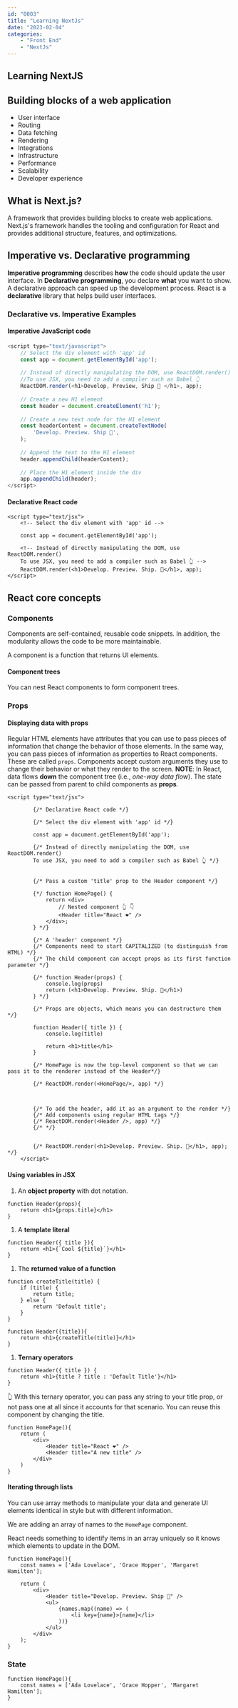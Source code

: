 ```yaml
---
id: "0003"
title: "Learning NextJs"
date: "2023-02-04"
categories: 
    - "Front End"
    - "NextJs"
---
```


## Learning NextJS

## Building blocks of a web application

- User interface
- Routing
- Data fetching
- Rendering
- Integrations
- Infrastructure
- Performance
- Scalability
- Developer experience

## What is Next.js?

A framework that provides building blocks to create web applications. Next.js's framework handles the tooling and configuration for React and provides additional structure, features, and optimizations.

## Imperative vs. Declarative programming

**Imperative programming** describes **how** the code should update the user interface.
In **Declarative programming**, you declare **what** you want to show. A declarative approach can speed up the development process.
React is a **declarative** library that helps build user interfaces.

### Declarative vs. Imperative Examples

#### Imperative JavaScript code

```JavaScript
<script type="text/javascript">    
    // Select the div element with 'app' id
    const app = document.getElementById('app');
    
    // Instead of directly manipulating the DOM, use ReactDOM.render()
    //To use JSX, you need to add a compiler such as Babel 👆
    ReactDOM.render(<h1>Develop, Preview, Ship 🚀 </h1>, app);
    
    // Create a new H1 element
    const header = document.createElement('h1');
    
    // Create a new text node for the H1 element
    const headerContent = document.createTextNode(
        'Develop. Preview. Ship 🚀',
    );
    
    // Append the text to the H1 element
    header.appendChild(headerContent);
    
    // Place the H1 element inside the div
    app.appendChild(header);
</script>
```

#### Declarative React code

```JSX
<script type="text/jsx">
    <!-- Select the div element with 'app' id -->
    
    const app = document.getElementById('app');
    
    <!-- Instead of directly manipulating the DOM, use ReactDOM.render()
    To use JSX, you need to add a compiler such as Babel 👆 -->
    ReactDOM.render(<h1>Develop. Preview. Ship. 🚀</h1>, app);
</script>
```

## React core concepts

### Components

Components are self-contained, reusable code snippets. In addition, the modularity allows the code to be more maintainable.

A component is a function that returns UI elements.

#### Component trees

You can nest React components to form component trees.

### Props

#### Displaying data with props

Regular HTML elements have attributes that you can use to pass pieces of information that change the behavior of those elements.
In the same way, you can pass pieces of information as properties to React components. These are called `props`. Components accept custom arguments they use to change their behavior or what they render to the screen.
**NOTE**: In React, data flows **down** the component tree (i.e., *one-way data flow*). The state can be passed from parent to child components as **props**.

```JSX
<script type="text/jsx">

        {/* Declarative React code */}

        {/* Select the div element with 'app' id */}
        
        const app = document.getElementById('app');
        
        {/* Instead of directly manipulating the DOM, use ReactDOM.render()
        To use JSX, you need to add a compiler such as Babel 👆 */}

        
        {/* Pass a custom 'title' prop to the Header component */}
        
        {*/ function HomePage() {
            return <div>
                // Nested component 👆 👇
                <Header title="React ❤️" />
            </div>;
        } */}
        
        {/* A 'header' component */}
        {/* Components need to start CAPITALIZED (to distinguish from HTML) */}
        {/* The child component can accept props as its first function parameter */}
        
        {/* function Header(props) {
            console.log(props) 
            return (<h1>Develop. Preview. Ship. 🚀</h1>)
        } */}

        {/* Props are objects, which means you can destructure them */}
        
        function Header({ title }) {
            console.log(title)
            
            return <h1>title</h1>
        }
        
        {/* HomePage is now the top-level component so that we can pass it to the renderer instead of the Header*/}
        
        {/* ReactDOM.render(<HomePage/>, app) */}
        


        {/* To add the header, add it as an argument to the render */}
        {/* Add components using regular HTML tags */}
        {/* ReactDOM.render(<Header />, app) */}
        {/* */}


        {/* ReactDOM.render(<h1>Develop. Preview. Ship. 🚀</h1>, app); */}
    </script>
```

#### Using variables in JSX

1. An **object property** with dot notation.

```JSX
function Header(props){
    return <h1>{props.title}</h1>
}
```

1. A **template literal**

```JSX
function Header({ title }){
    return <h1>{`Cool ${title}`}</h1>
}
```

1. The **returned value of a function**

```JSX
function createTitle(title) {
    if (title) {
        return title;
    } else {
        return 'Default title';
    }
}

function Header({title}){
    return <h1>{createTitle(title)}</h1>
}
```

1. **Ternary operators**

```JSX
function Header({ title }) {
    return <h1>{title ? title : 'Default Title'}</h1>
}
```

👆 With this ternary operator, you can pass any string to your title prop, or not pass one at all since it accounts for that scenario. 
You can reuse this component by changing the title.

```JSX
function HomePage(){
    return (
        <div>
            <Header title="React ❤️" />
            <Header title="A new title" />
        </div>
    )
}
```

#### Iterating through lists

You can use array methods to manipulate your data and generate UI elements identical in style but with different information.

We are adding an array of names to the `HomePage` component.

React needs something to identify items in an array uniquely so it knows which elements to update in the DOM. 

```JSX
function HomePage(){
    const names = ['Ada Lovelace', 'Grace Hopper', 'Margaret Hamilton'];

    return (
        <div>
            <Header title="Develop. Preview. Ship 🚀" />
            <ul>
                {names.map((name) => (
                    <li key={name}>{name}</li>
                ))}
            </ul>
        </div>
    );
}
```

### State

```JSX
function HomePage(){
    const names = ['Ada Lovelace', 'Grace Hopper', 'Margaret Hamilton'];
}
```